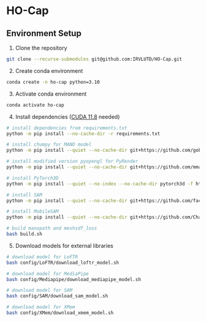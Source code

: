 # HO-Cap

## Environment Setup

1. Clone the repository
```bash
git clone --recurse-submodules git@github.com:IRVLUTD/HO-Cap.git
```

2. Create conda environment
```bash
conda create -n ho-cap python=3.10
```

3. Activate conda environment
```bash
conda activate ho-cap
```

4. Install dependencies ([CUDA 11.8](https://developer.nvidia.com/cuda-11-8-0-download-archive) needed)
```bash
# install dependencies from requirements.txt
python -m pip install --no-cache-dir -r requirements.txt

# install chumpy for MANO model
python -m pip install --quiet --no-cache-dir git+https://github.com/gobanana520/chumpy.git

# install modified version pyopengl for PyRender
python -m pip install --quiet --no-cache-dir git+https://github.com/mmatl/pyopengl.git

# install PyTorch3D
python -m pip install --quiet --no-index --no-cache-dir pytorch3d -f https://dl.fbaipublicfiles.com/pytorch3d/packaging/wheels/py310_cu118_pyt211/download.html

# install SAM
python -m pip install --quiet --no-cache-dir git+https://github.com/facebookresearch/segment-anything.git

# install MobileSAM
python -m pip install --quiet --no-cache-dir git+https://github.com/ChaoningZhang/MobileSAM.git

# build manopath and meshsdf_loss
bash build.sh
```
5. Download models for external libraries
```bash
# download model for LoFTR
bash config/LoFTR/download_loftr_model.sh

# download model for MediaPipe
bash config/Mediapipe/download_mediapipe_model.sh

# download model for SAM
bash config/SAM/download_sam_model.sh

# download model for XMem
bash config/XMem/download_xmem_model.sh
```
